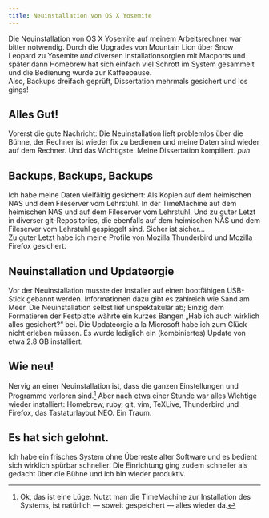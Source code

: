 ```yaml
---
title: Neuinstallation von OS X Yosemite
---
```


Die Neuinstallation von OS X Yosemite auf meinem Arbeitsrechner war bitter notwendig.
Durch die Upgrades von Mountain Lion über Snow Leopard zu Yosemite *und* diversen Installationsorgien mit Macports und später dann Homebrew hat sich einfach viel Schrott im System gesammelt und die Bedienung wurde zur Kaffeepause.   
Also, Backups dreifach geprüft, Dissertation mehrmals gesichert und los gings!

## Alles Gut!
Vorerst die gute Nachricht: Die Neuinstallation lieft problemlos über die Bühne, der Rechner ist wieder fix zu bedienen und meine Daten sind wieder auf dem Rechner.
Und das Wichtigste: Meine Dissertation kompiliert. *puh*

## Backups, Backups, Backups
Ich habe meine Daten vielfältig gesichert: Als Kopien auf dem heimischen NAS und dem Fileserver vom Lehrstuhl. In der TimeMachine auf dem heimischen NAS und auf dem Fileserver vom Lehrstuhl. Und zu guter Letzt in diverser git-Repositories, die ebenfalls auf dem heimischen NAS und dem Fileserver vom Lehrstuhl gespiegelt sind. Sicher ist sicher…   
Zu guter Letzt habe ich meine Profile von Mozilla Thunderbird und Mozilla Firefox gesichert.

## Neuinstallation und Updateorgie
Vor der Neuinstallation musste der Installer auf einen bootfähigen USB-Stick gebannt werden. Informationen dazu gibt es zahlreich wie Sand am Meer.
Die Neuinstallation selbst lief unspektakulär ab; Einzig dem Formatieren der Festplatte währte ein kurzes Bangen „Hab ich auch wirklich alles gesichert?“ bei.
Die Updateorgie a la Microsoft habe ich zum Glück nicht erleben müssen.
Es wurde lediglich ein (kombiniertes) Update von etwa 2.8 GB installiert.

## Wie neu!
Nervig an einer Neuinstallation ist, dass die ganzen Einstellungen und Programme verloren sind.[^1]
Aber nach etwa einer Stunde war alles Wichtige wieder installiert: Homebrew, ruby, git, vim, TeXLive, Thunderbird und Firefox, das Tastaturlayout NEO. Ein Traum.

## Es hat sich gelohnt.
Ich habe ein frisches System ohne Überreste alter Software und es bedient sich wirklich spürbar schneller.
Die Einrichtung ging zudem schneller als gedacht über die Bühne und ich bin wieder produktiv.


[^1]: Ok, das ist eine Lüge. Nutzt man die TimeMachine zur Installation des Systems, ist natürlich — soweit gespeichert — alles wieder da.
